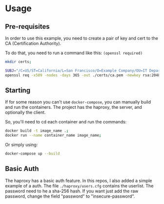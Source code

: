 # Usage
## Pre-requisites
In order to use this example, you need to create a pair of key and cert to the CA (Certification Authority).

To do that, you need to run a command like this: `(openssl required)`
```sh
mkdir certs;

SUBJ="/C=US/ST=California/L=San Francisco/O=Example Company/OU=IT Department/CN=test-haproxy"
openssl req -x509 -nodes -days 365 -out ./certs/ca.pem -newkey rsa:2048 -keyout ./certs/ca.pem.key -subj "$SUBJ"
```

## Starting
If for some reason you can't use `docker-compose`, you can manually build and run the containers.
The project has the haproxy, the server, and optionally the client.

So, you'll need to cd each container and run the commands:
```sh
docker build -t image_name .;
docker run --name container_name image_name;
```

Or simply using:
```sh
docker-compose up --build
```

## Basic Auth
The haproxy has a basic auth feature. In this repos, I also added a simple example of a auth.
The file `./haproxy/users.cfg` contains the userlist. The password need to he a sha-256 hash.
If you want just add the raw password, change the field "password" to "insecure-password".

